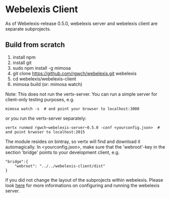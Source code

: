 # Webelexis Client

As of Webelexis-release 0.5.0, webelexis server and webelexis client are separate subprojects. 

## Build from scratch

1. install npm
2. install git
2. sudo npm install -g mimosa
3. git clone https://github.com/rgwch/webelexis.git webelexis
4. cd webelexis/webelexis-client
5. mimosa build (or: mimosa watch)

Note: This does not run the vertx-server. You can run a simple server for client-only testing purposes, e.g.

    mimosa watch -s  # and point your browser to localhost:3000
    
or you run the vertx-server separately:

    vertx runmod rgwch~webelexis-server~0.5.0 -conf <yourconfig.json>  # and point brwoser to localhost:2015

The module resides on bintray, so vertx will find and download it automagically. In &lt;yourconfig.json>, make sure that the 'webroot'-key in the section 'bridge' points to your development client, e.g. 

    "bridge":{
        "webroot": "../../webelexis-client/dist" 
    }

if you did not change the layout of the subprojects within webelexis. Please look [here](https://github.com/rgwch/webelexis/wiki/Build) for more informations on configuring and running the webelexis server.

